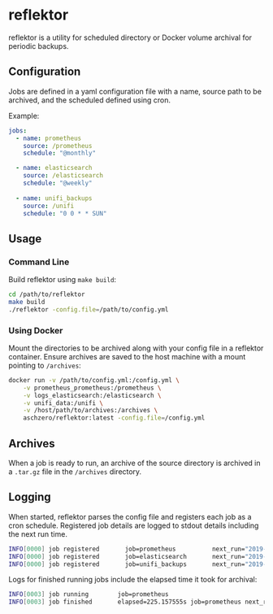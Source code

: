 # reflektor

reflektor is a utility for scheduled directory or Docker volume archival for periodic backups.


## Configuration

Jobs are defined in a yaml configuration file with a name, source path to be archived, and the scheduled defined using cron.

Example:

```yaml
jobs:
  - name: prometheus
    source: /prometheus
    schedule: "@monthly"

  - name: elasticsearch
    source: /elasticsearch
    schedule: "@weekly"
    
  - name: unifi_backups
    source: /unifi
    schedule: "0 0 * * SUN"
```

## Usage

### Command Line

Build reflektor using `make build`:

```bash
cd /path/to/reflektor
make build
./reflektor -config.file=/path/to/config.yml
```

### Using Docker

Mount the directories to be archived along with your config file in a reflektor container.
Ensure archives are saved to the host machine with a mount pointing to `/archives`:

```bash
docker run -v /path/to/config.yml:/config.yml \
    -v prometheus_prometheus:/prometheus \
    -v logs_elasticsearch:/elasticsearch \
    -v unifi_data:/unifi \
    -v /host/path/to/archives:/archives \
    aschzero/reflektor:latest -config.file=/config.yml
```

## Archives

When a job is ready to run, an archive of the source directory is archived in a `.tar.gz` file in the `/archives` directory.

## Logging

 When started, reflektor parses the config file and registers each job as a cron schedule. Registered job details are logged
 to stdout details including the next run time.
 
 ```bash
INFO[0000] job registered       job=prometheus          next_run="2019-05-01 00:00:00 -0700 PDT"
INFO[0000] job registered       job=elasticsearch       next_run="2019-04-28 00:00:00 -0700 PDT"
INFO[0000] job registered       job=unifi_backups       next_run="2019-04-27 00:00:00 -0700 PDT"
```

Logs for finished running jobs include the elapsed time it took for archival:

```bash
INFO[0003] job running        job=prometheus
INFO[0003] job finished       elapsed=225.157555s job=prometheus next_run="2019-06-01 00:00:00 -0700 PDT"
```
